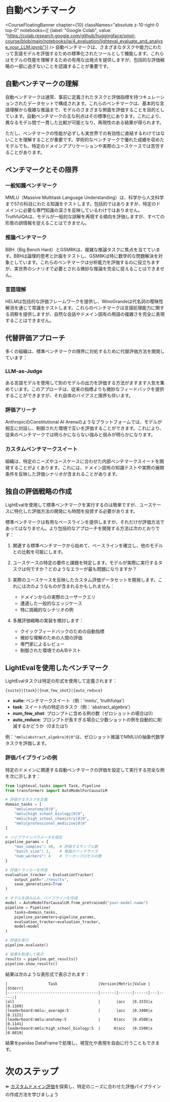 # 自動ベンチマーク

<CourseFloatingBanner chapter={10}
  classNames="absolute z-10 right-0 top-0"
  notebooks={[
    {label: "Google Colab", value: "https://colab.research.google.com/github/huggingface/smol-course/blob/main/notebooks/ja/4_evaluation/lighteval_evaluate_and_analyse_your_LLM.ipynb"}] />
自動ベンチマークは、さまざまなタスクや能力にわたって言語モデルを評価するための標準化されたツールとして機能します。これらはモデルの性能を理解するための有用な出発点を提供しますが、包括的な評価戦略の一部に過ぎないことを認識することが重要です。

## 自動ベンチマークの理解

自動ベンチマークは通常、事前に定義されたタスクと評価指標を持つキュレーションされたデータセットで構成されます。これらのベンチマークは、基本的な言語理解から複雑な推論まで、モデルのさまざまな側面を評価することを目的としています。自動ベンチマークの主な利点はその標準化にあります。これにより、異なるモデル間で一貫した比較が可能となり、再現性のある結果が得られます。

ただし、ベンチマークの性能が必ずしも実世界での有効性に直結するわけではないことを理解することが重要です。学術的なベンチマークで優れた成績を収めたモデルでも、特定のドメインアプリケーションや実際のユースケースでは苦労することがあります。

## ベンチマークとその限界

### 一般知識ベンチマーク

MMLU（Massive Multitask Language Understanding）は、科学から人文科学まで57の科目にわたる知識をテストします。包括的ではありますが、特定のドメインに必要な専門知識の深さを反映しているわけではありません。TruthfulQAは、モデルが一般的な誤解を再現する傾向を評価しますが、すべての形態の誤情報を捉えることはできません。

### 推論ベンチマーク
BBH（Big Bench Hard）とGSM8Kは、複雑な推論タスクに焦点を当てています。BBHは論理的思考と計画をテストし、GSM8Kは特に数学的な問題解決を対象としています。これらのベンチマークは分析能力を評価するのに役立ちますが、実世界のシナリオで必要とされる微妙な推論を完全に捉えることはできません。

### 言語理解
HELMは包括的な評価フレームワークを提供し、WinoGrandeは代名詞の曖昧性解消を通じて常識をテストします。これらのベンチマークは言語処理能力に関する洞察を提供しますが、自然な会話やドメイン固有の用語の複雑さを完全に表現することはできません。

## 代替評価アプローチ

多くの組織は、標準ベンチマークの限界に対処するために代替評価方法を開発しています：

### LLM-as-Judge
ある言語モデルを使用して別のモデルの出力を評価する方法がますます人気を集めています。このアプローチは、従来の指標よりも微妙なフィードバックを提供することができますが、それ自体のバイアスと限界も伴います。

### 評価アリーナ
AnthropicのConstitutional AI Arenaのようなプラットフォームでは、モデルが相互に対話し、制御された環境で互いを評価することができます。これにより、従来のベンチマークでは明らかにならない強みと弱みが明らかになります。

### カスタムベンチマークスイート
組織は、特定のニーズやユースケースに合わせた内部ベンチマークスイートを開発することがよくあります。これには、ドメイン固有の知識テストや実際の展開条件を反映した評価シナリオが含まれることがあります。

## 独自の評価戦略の作成

LightEvalを使用して標準ベンチマークを実行するのは簡単ですが、ユースケースに特化した評価方法の開発にも時間を投資する必要があります。

標準ベンチマークは有用なベースラインを提供しますが、それだけが評価方法であってはなりません。より包括的なアプローチを開発する方法は次のとおりです：

1. 関連する標準ベンチマークから始めて、ベースラインを確立し、他のモデルとの比較を可能にします。

2. ユースケースの特定の要件と課題を特定します。モデルが実際に実行するタスクは何ですか？どのようなエラーが最も問題になりますか？

3. 実際のユースケースを反映したカスタム評価データセットを開発します。これには次のようなものが含まれるかもしれません：
   - ドメインからの実際のユーザークエリ
   - 遭遇した一般的なエッジケース
   - 特に挑戦的なシナリオの例

4. 多層評価戦略の実装を検討します：
   - クイックフィードバックのための自動指標
   - 微妙な理解のための人間の評価
   - 専門家によるレビュー
   - 制御された環境でのA/Bテスト

## LightEvalを使用したベンチマーク

LightEvalタスクは特定の形式を使用して定義されます：
```
{suite}|{task}|{num_few_shot}|{auto_reduce}
```

- **suite**: ベンチマークスイート（例：'mmlu', 'truthfulqa'）
- **task**: スイート内の特定のタスク（例：'abstract_algebra'）
- **num_few_shot**: プロンプトに含める例の数（ゼロショットの場合は0）
- **auto_reduce**: プロンプトが長すぎる場合に少数ショットの例を自動的に削減するかどうか（0または1）

例：`"mmlu|abstract_algebra|0|0"`は、ゼロショット推論でMMLUの抽象代数学タスクを評価します。

### 評価パイプラインの例

特定のドメインに関連する自動ベンチマークの評価を設定して実行する完全な例を次に示します：

```python
from lighteval.tasks import Task, Pipeline
from transformers import AutoModelForCausalLM

# 評価するタスクを定義
domain_tasks = [
    "mmlu|anatomy|0|0",
    "mmlu|high_school_biology|0|0", 
    "mmlu|high_school_chemistry|0|0",
    "mmlu|professional_medicine|0|0"
]

# パイプラインパラメータを設定
pipeline_params = {
    "max_samples": 40,  # 評価するサンプル数
    "batch_size": 1,    # 推論のバッチサイズ
    "num_workers": 4    # ワーカープロセスの数
}

# 評価トラッカーを作成
evaluation_tracker = EvaluationTracker(
    output_path="./results",
    save_generations=True
)

# モデルを読み込み、パイプラインを作成
model = AutoModelForCausalLM.from_pretrained("your-model-name")
pipeline = Pipeline(
    tasks=domain_tasks,
    pipeline_parameters=pipeline_params,
    evaluation_tracker=evaluation_tracker,
    model=model
)

# 評価を実行
pipeline.evaluate()

# 結果を取得して表示
results = pipeline.get_results()
pipeline.show_results()
```

結果は次のような表形式で表示されます：
```
|                  Task                  |Version|Metric|Value |   |Stderr|
|----------------------------------------|------:|------|-----:|---|-----:|
|all                                     |       |acc   |0.3333|±  |0.1169|
|leaderboard:mmlu:_average:5             |       |acc   |0.3400|±  |0.1121|
|leaderboard:mmlu:anatomy:5              |      0|acc   |0.4500|±  |0.1141|
|leaderboard:mmlu:high_school_biology:5  |      0|acc   |0.1500|±  |0.0819|
```

結果をpandas DataFrameで処理し、視覚化や表現を自由に行うこともできます。

# 次のステップ

⏩ [カスタムドメイン評価](./custom_evaluation.md)を探索し、特定のニーズに合わせた評価パイプラインの作成方法を学びましょう
